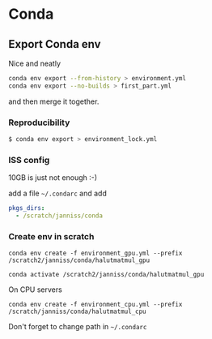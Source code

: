 # Conda

## Export Conda env

Nice and neatly
```bash
conda env export --from-history > environment.yml
conda env export --no-builds > first_part.yml
```
and then merge it together.


### Reproducibility

```bash
$ conda env export > environment_lock.yml 
```

### ISS config

10GB is just not enough :-)

add a file `~/.condarc` and add

```yaml
pkgs_dirs:
  - /scratch/janniss/conda
```

### Create env in scratch

```
conda env create -f environment_gpu.yml --prefix /scratch2/janniss/conda/halutmatmul_gpu

conda activate /scratch2/janniss/conda/halutmatmul_gpu
```

On CPU servers

```
conda env create -f environment_cpu.yml --prefix /scratch/janniss/conda/halutmatmul_cpu
```

Don't forget to change path in `~/.condarc`